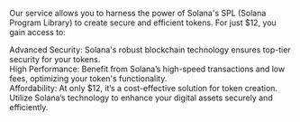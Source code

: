 Our service allows you to harness the power of Solana's SPL (Solana Program Library) to create secure and efficient tokens. For just $12, you gain access to:

Advanced Security: Solana's robust blockchain technology ensures top-tier security for your tokens.<br>
High Performance: Benefit from Solana’s high-speed transactions and low fees, optimizing your token's functionality.<br>
Affordability: At only $12, it’s a cost-effective solution for token creation.<br>
Utilize Solana’s technology to enhance your digital assets securely and efficiently.<br>
